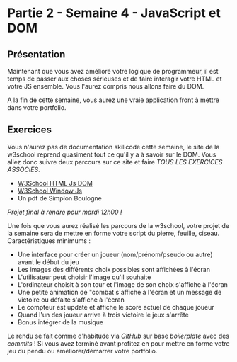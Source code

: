 # Partie 2 - Semaine 4 - JavaScript et DOM

## Présentation

Maintenant que vous avez amélioré votre logique de programmeur, il est temps de passer aux choses sérieuses et de faire interagir votre HTML et votre JS ensemble. Vous l'aurez compris nous allons faire du DOM.

A la fin de cette semaine, vous aurez une vraie application front à mettre dans votre portfolio.

## Exercices

Vous n'aurez pas de documentation skillcode cette semaine, le site de la w3school reprend
quasiment tout ce qu'il y a à savoir sur le DOM. Vous allez donc suivre deux parcours sur ce site et
faire *TOUS LES EXERCICES ASSOCIES*.

* [W3School HTML Js DOM](https://www.w3schools.com/js/js_htmldom.asp)
* [W3School Window Js](https://www.w3schools.com/js/js_window.asp)
* Un pdf de Simplon Boulogne

*Projet final à rendre pour mardi 12h00 !*

Une fois que vous aurez réalisé les parcours de la w3school, votre projet de la semaine sera de
mettre en forme votre script du pierre, feuille, ciseau. Caractéristiques minimums :

* Une interface pour créer un joueur (nom/prénom/pseudo ou autre) avant le début du jeu
* Les images des différents choix possibles sont affichées à l'écran
* L'utilisateur peut choisir l'image qu'il souhaite
* L'ordinateur choisit à son tour et l'image de son choix s'affiche à l'écran
* Une petite animation de "combat s'affiche à l'écran et un message de victoire ou défaite s'affiche à
l'écran
* Le compteur est updaté et affiche le score actuel de chaque joueur
* Quand l'un des joueur arrive à trois victoire le jeux s'arrête
* Bonus intégrer de la musique

Le rendu se fait comme d'habitude via *GitHub* sur base *boilerplate* avec des *commits* !
Si vous avez terminé avant profitez en pour mettre en forme votre jeu du pendu ou
améliorer/démarrer votre portfolio.
